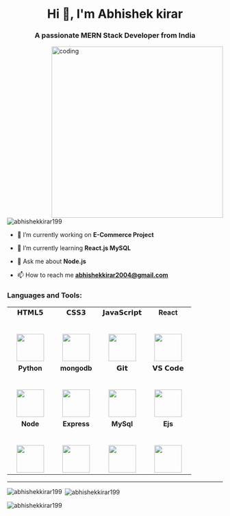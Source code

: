 <h1 align="center">Hi 👋, I'm Abhishek kirar</h1>
<h3 align="center">A passionate MERN Stack Developer from India</h3>
<img align="right" alt="coding" width="400" src="https://user-images.githubusercontent.com/55389276/140866485-8fb1c876-9a8f-4d6a-98dc-08c4981eaf70.gif"

<p align="left"> <img src="https://komarev.com/ghpvc/?username=abhishekkirar199&label=Profile%20views&color=0e75b6&style=flat" alt="abhishekkirar199" /> </p>

- 🔭 I’m currently working on **E-Commerce Project**

- 🌱 I’m currently learning **React.js MySQL**

- 💬 Ask me about **Node.js**

- 📫 How to reach me **abhishekkirar2004@gmail.com**



<h3 align="left">Languages and Tools:</h3>
<table>
  <tbody>
    <tr valign="top">
      <td width="25%" align="center">
        <span>𝗛𝗧𝗠𝗟𝟱</span><br><br><br>
        <img height="64px" src="https://cdn.svgporn.com/logos/html-5.svg">
      </td>
      <td width="25%" align="center">
        <span>𝗖𝗦𝗦𝟯</span><br><br><br>
        <img height="64px" src="https://cdn.svgporn.com/logos/css-3.svg">
      </td>
      <td width="25%" align="center">
        <span>𝗝𝗮𝘃𝗮𝗦𝗰𝗿𝗶𝗽𝘁</span><br><br><br>
        <img height="64px" src="https://cdn.svgporn.com/logos/javascript.svg">
      </td>
      <td width="25%" align="center">
        <span><strong>React</strong>
        </span><br><br><br>
        <img height="64px" src="https://cdn4.iconfinder.com/data/icons/logos-3/600/React.js_logo-512.png">
      </td>
    </tr>
    <tr valign="top">
      <td width="25%" align="center">
        <span><strong>Python</strong>
        </span><br><br><br>
        <img height="64px" src="https://cdn4.iconfinder.com/data/icons/logos-and-brands/512/267_Python_logo-128.png">
      </td>
      <td width="25%" align="center">
        <span><strong>mongodb</strong>
        </span><br><br><br>
        <img height="64px" src="https://cdn.svgporn.com/logos/mongodb.svg">
      </td>
      <td width="25%" align="center">
        <span>𝗚𝗶𝘁</span><br><br><br>
        <img height="64px" src="https://cdn.svgporn.com/logos/git-icon.svg">
      </td>
      <td width="25%" align="center">
        <span>𝗩𝗦 𝗖𝗼𝗱𝗲</span><br><br><br>
        <img height="64px" src="https://cdn.svgporn.com/logos/visual-studio-code.svg">
      </td>
    </tr>
    <tr valign="top">
      <td width="25%" align="center">
        <span><strong>Node</strong></span><br><br><br>
        <img height="64px" src="https://upload.wikimedia.org/wikipedia/commons/thumb/d/d9/Node.js_logo.svg/2560px-Node.js_logo.svg.png">
      </td>
      <td width="25%" align="center">
        <span><strong>Express</strong></span><br><br><br>
        <img height="64px" src="https://expressjs.com/images/express-facebook-share.png">
      </td>
      <td width="25%" align="center">
        <span><strong>MySql</strong></span><br><br><br>
        <img height="64px" src="https://www.vectorlogo.zone/logos/mysql/mysql-ar21.svg">
      </td>
      <td width="25%" align="center">
        <span><strong>Ejs</strong></span><br><br><br>
        <img height="64px" src="https://cdn.icon-icons.com/icons2/2107/PNG/512/file_type_ejs_icon_130626.png">
      </td>
    </tr>
  </tbody>
</table>
<hr>

<p><img align="left" src="https://github-readme-stats.vercel.app/api/top-langs?username=abhishekkirar199&show_icons=true&locale=en&layout=compact" alt="abhishekkirar199" /></p>

<p>&nbsp;<img align="center" src="https://github-readme-stats.vercel.app/api?username=abhishekkirar199&show_icons=true&locale=en" alt="abhishekkirar199" /></p>

<p><img align="center" src="https://github-readme-streak-stats.herokuapp.com/?user=abhishekkirar199&" alt="abhishekkirar199" /></p>
